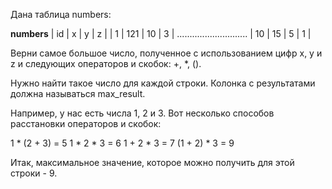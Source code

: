 Дана таблица numbers:

__________numbers__________
| id  |	x    | y    | z    |
| 1   |	121  | 10   | 3    |
............................
| 10  | 15   | 5    | 1    |

Верни самое большое число, полученное с использованием цифр x, y и z и следующих операторов и скобок: +, *, ().

Нужно найти такое число для каждой строки. Колонка с результатами должна называться max_result.

Например, у нас есть числа 1, 2 и 3. Вот несколько способов расстановки операторов и скобок:

1 * (2 + 3) = 5
1 * 2 * 3 = 6
1 + 2 * 3 = 7
(1 + 2) * 3 = 9

Итак, максимальное значение, которое можно получить для этой строки - 9.